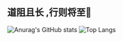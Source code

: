 ## 道阻且长 ,行则将至👋
![Anurag's GitHub stats](https://github-readme-stats.vercel.app/api/?username=anglersking\&locale=es)
![Top Langs](https://github-readme-stats.vercel.app/api/top-langs/?username=anglersking\&layout=compact)
<!--
**anglersking/anglersking** is a ✨ _special_ ✨ repository because its `README.md` (this file) appears on your GitHub profile.

Here are some ideas to get you started:

- 🔭 I’m currently working on ...
- 🌱 I’m currently learning ...
- 👯 I’m looking to collaborate on ...
- 🤔 I’m looking for help with ...
- 💬 Ask me about ...
- 📫 How to reach me: ...
- 😄 Pronouns: ...
- ⚡ Fun fact: ...
-->

